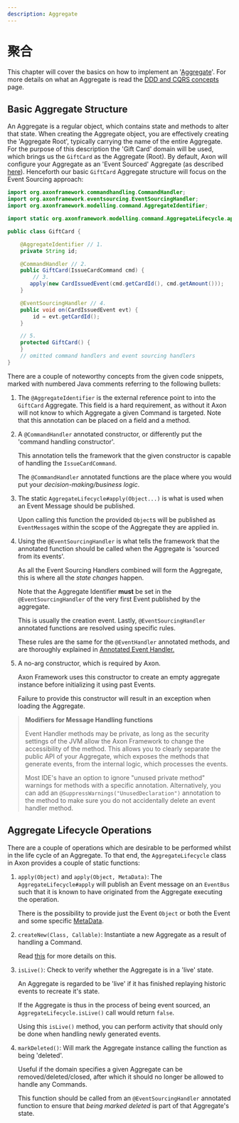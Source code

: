 ```yaml
---
description: Aggregate
---
```


# 聚合

This chapter will cover the basics on how to implement an '[Aggregate](../../../architecture-overview/ddd-cqrs-concepts.md#aggregates)'. For more details on what an Aggregate is read the [DDD and CQRS concepts](../../../architecture-overview/ddd-cqrs-concepts.md) page.

## Basic Aggregate Structure

An Aggregate is a regular object, which contains state and methods to alter that state. When creating the Aggregate object, you are effectively creating the 'Aggregate Root', typically carrying the name of the entire Aggregate. For the purpose of this description the 'Gift Card' domain will be used, which brings us the `GiftCard` as the Aggregate (Root). By default, Axon will configure your Aggregate as an 'Event Sourced' Aggregate (as described [here](../../../architecture-overview/event-sourcing.md)). Henceforth our basic `GiftCard` Aggregate structure will focus on the Event Sourcing approach:

```java
import org.axonframework.commandhandling.CommandHandler;
import org.axonframework.eventsourcing.EventSourcingHandler;
import org.axonframework.modelling.command.AggregateIdentifier;

import static org.axonframework.modelling.command.AggregateLifecycle.apply;

public class GiftCard {

    @AggregateIdentifier // 1.
    private String id;

    @CommandHandler // 2.
    public GiftCard(IssueCardCommand cmd) {
        // 3.
       apply(new CardIssuedEvent(cmd.getCardId(), cmd.getAmount()));
    }

    @EventSourcingHandler // 4.
    public void on(CardIssuedEvent evt) {
        id = evt.getCardId();
    }

    // 5.
    protected GiftCard() {
    }
    // omitted command handlers and event sourcing handlers
}
```

There are a couple of noteworthy concepts from the given code snippets, marked with numbered Java comments referring to the following bullets:

1. The `@AggregateIdentifier` is the external reference point to into the `GiftCard` Aggregate. This field is a hard requirement, as without it Axon will not know to which Aggregate a given Command is targeted. Note that this annotation can be placed on a field and a method.
2.  A `@CommandHandler` annotated constructor, or differently put the 'command handling constructor'.

    This annotation tells the framework that the given constructor is capable of handling the `IssueCardCommand`.

    The `@CommandHandler` annotated functions are the place where you would put your _decision-making/business logic_.
3.  The static `AggregateLifecycle#apply(Object...)` is what is used when an Event Message should be published.

    Upon calling this function the provided `Object`s will be published as `EventMessage`s within the scope of the Aggregate they are applied in.
4.  Using the `@EventSourcingHandler` is what tells the framework that the annotated function should be called when the Aggregate is 'sourced from its events'.

    As all the Event Sourcing Handlers combined will form the Aggregate, this is where all the _state changes_ happen.

    Note that the Aggregate Identifier **must** be set in the `@EventSourcingHandler` of the very first Event published by the aggregate.

    This is usually the creation event. Lastly, `@EventSourcingHandler` annotated functions are resolved using specific rules.

    These rules are the same for the `@EventHandler` annotated methods, and are thoroughly explained in [Annotated Event Handler.](../../events/event-handlers.md)
5.  A no-arg constructor, which is required by Axon.

    Axon Framework uses this constructor to create an empty aggregate instance before initializing it using past Events.

    Failure to provide this constructor will result in an exception when loading the Aggregate.

> **Modifiers for Message Handling functions**
>
> Event Handler methods may be private, as long as the security settings of the JVM allow the Axon Framework to change the accessibility of the method. This allows you to clearly separate the public API of your Aggregate, which exposes the methods that generate events, from the internal logic, which processes the events.
>
> Most IDE's have an option to ignore "unused private method" warnings for methods with a specific annotation. Alternatively, you can add an `@SuppressWarnings("UnusedDeclaration")` annotation to the method to make sure you do not accidentally delete an event handler method.

## Aggregate Lifecycle Operations

There are a couple of operations which are desirable to be performed whilst in the life cycle of an Aggregate. To that end, the `AggregateLifecycle` class in Axon provides a couple of static functions:

1.  `apply(Object)` and `apply(Object, MetaData)`: The `AggregateLifecycle#apply` will publish an Event message on an `EventBus` such that it is known to have originated from the Aggregate executing the operation.

    There is the possibility to provide just the Event `Object` or both the Event and some specific [MetaData](../../messaging-concepts/anatomy-message.md#meta-data).
2.  `createNew(Class, Callable)`: Instantiate a new Aggregate as a result of handling a Command.

    Read [this](aggregate-creation-from-another-aggregate.md) for more details on this.
3.  `isLive()`: Check to verify whether the Aggregate is in a 'live' state.

    An Aggregate is regarded to be 'live' if it has finished replaying historic events to recreate it's state.

    If the Aggregate is thus in the process of being event sourced, an `AggregateLifecycle.isLive()` call would return `false`.

    Using this `isLive()` method, you can perform activity that should only be done when handling newly generated events.
4.  `markDeleted()`: Will mark the Aggregate instance calling the function as being 'deleted'.

    Useful if the domain specifies a given Aggregate can be removed/deleted/closed, after which it should no longer be allowed to handle any Commands.

    This function should be called from an `@EventSourcingHandler` annotated function to ensure that _being marked deleted_ is part of that Aggregate's state.
